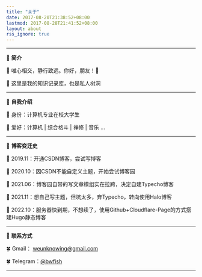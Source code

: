 ```yaml
---
title: "关于"
date: 2017-08-20T21:38:52+08:00
lastmod: 2017-08-28T21:41:52+08:00
layout: about
rss_ignore: true
---
```


---

🍓 **简介**

🥕 唯心相交，静行致远。你好，朋友！🤝  

🥕 这里是我的知识记录库，也是私人树洞  

---

🍉 **自我介绍**  

🌱 身份：计算机专业在校大学生  

🌱 爱好：计算机 | 综合格斗 | 禅修 | 音乐 …  

---

🍁 **博客变迁史**  

🍃 2019.11：开通CSDN博客，尝试写博客

🍃 2020.10：因CSDN不能自定义主题，开始尝试博客园

🍃 2021.06：博客园自带的写文章模组实在拉跨，决定自建Typecho博客

🍃 2021.11：想自己写主题，但坑太多，弃Typecho，转向使用Halo博客

🍃 2022.10：服务器快到期，不想续了，使用Github+Cloudflare-Page的方式搭建Hugo静态博客

---

🌸 **联系方式**

🍀 Gmail： weunknowing@gmail.com

🍀 Telegram：[@bwfish](https://t.me/bwfish)

---
